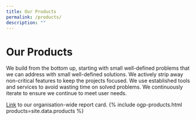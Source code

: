```yaml
---
title: Our Products
permalink: /products/
description: ""
---
```


# Our Products

We build from the bottom up, starting with small well-defined problems that we can address with small well-defined solutions. We actively strip away non-critical features to keep the projects focused. We use established tools and services to avoid wasting time on solved problems. We continuously iterate to ensure we continue to meet user needs.

[Link](https://go.gov.sg/ogp-report-card) to our organisation-wide report card.
{% include ogp-products.html products=site.data.products %}
